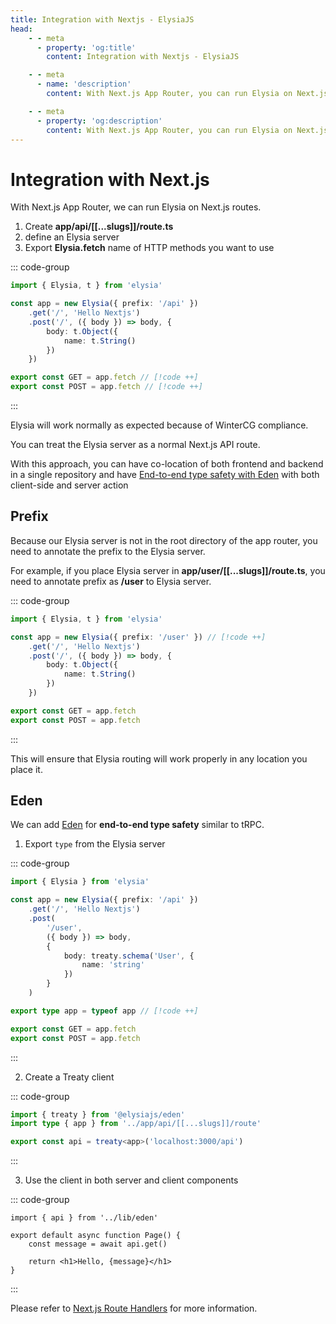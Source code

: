 ```yaml
---
title: Integration with Nextjs - ElysiaJS
head:
    - - meta
      - property: 'og:title'
        content: Integration with Nextjs - ElysiaJS

    - - meta
      - name: 'description'
        content: With Next.js App Router, you can run Elysia on Next.js routes. Elysia will work normally as expected because of WinterCG compliance.

    - - meta
      - property: 'og:description'
        content: With Next.js App Router, you can run Elysia on Next.js routes. Elysia will work normally as expected because of WinterCG compliance.
---
```


# Integration with Next.js

With Next.js App Router, we can run Elysia on Next.js routes.

1. Create **app/api/[[...slugs]]/route.ts**
2. define an Elysia server
3. Export **Elysia.fetch** name of HTTP methods you want to use

::: code-group

```typescript [app/api/[[...slugs]]/route.ts]
import { Elysia, t } from 'elysia'

const app = new Elysia({ prefix: '/api' })
    .get('/', 'Hello Nextjs')
    .post('/', ({ body }) => body, {
        body: t.Object({
            name: t.String()
        })
    })

export const GET = app.fetch // [!code ++]
export const POST = app.fetch // [!code ++]
```

:::

Elysia will work normally as expected because of WinterCG compliance.

You can treat the Elysia server as a normal Next.js API route.

With this approach, you can have co-location of both frontend and backend in a single repository and have [End-to-end type safety with Eden](/eden/overview) with both client-side and server action

## Prefix

Because our Elysia server is not in the root directory of the app router, you need to annotate the prefix to the Elysia server.

For example, if you place Elysia server in **app/user/[[...slugs]]/route.ts**, you need to annotate prefix as **/user** to Elysia server.

::: code-group

```typescript [app/user/[[...slugs]]/route.ts]
import { Elysia, t } from 'elysia'

const app = new Elysia({ prefix: '/user' }) // [!code ++]
	.get('/', 'Hello Nextjs')
    .post('/', ({ body }) => body, {
        body: t.Object({
            name: t.String()
        })
    })

export const GET = app.fetch
export const POST = app.fetch
```

:::

This will ensure that Elysia routing will work properly in any location you place it.

## Eden

We can add [Eden](/eden/overview) for **end-to-end type safety** similar to tRPC.

1. Export `type` from the Elysia server

::: code-group

```typescript [app/api/[[...slugs]]/route.ts]
import { Elysia } from 'elysia'

const app = new Elysia({ prefix: '/api' })
	.get('/', 'Hello Nextjs')
	.post(
		'/user',
		({ body }) => body,
		{
			body: treaty.schema('User', {
				name: 'string'
			})
		}
	)

export type app = typeof app // [!code ++]

export const GET = app.fetch
export const POST = app.fetch
```

:::

2. Create a Treaty client

::: code-group

```typescript [lib/eden.ts]
import { treaty } from '@elysiajs/eden'
import type { app } from '../app/api/[[...slugs]]/route'

export const api = treaty<app>('localhost:3000/api')
```

:::

3. Use the client in both server and client components

::: code-group

```tsx [app/page.tsx]
import { api } from '../lib/eden'

export default async function Page() {
	const message = await api.get()

	return <h1>Hello, {message}</h1>
}
```

:::

Please refer to [Next.js Route Handlers](https://nextjs.org/docs/app/building-your-application/routing/route-handlers#static-route-handlers) for more information.
